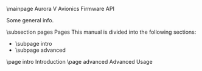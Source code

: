 \mainpage Aurora V Avionics Firmware API

Some general info.

\subsection pages Pages
This manual is divided into the following sections:
- \subpage intro
- \subpage advanced

\page intro Introduction
\page advanced Advanced Usage